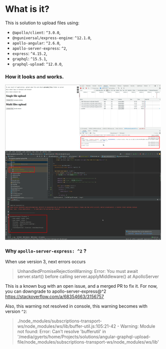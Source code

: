 # What is it?

This is solution to upload files using:
- `@apollo/client`: `^3.0.0`,
- `@nguniversal/express-engine`: `^12.1.0`,
- `apollo-angular`: `^2.6.0`,
- `apollo-server-express`: `^2`,
- `express`: `^4.15.2`,
- `graphql`: `^15.5.1`,
- `graphql-upload`: `^12.0.0`,




### How it looks and works.
![](docs/browser.png)
![](docs/ide.png)

### Why `apollo-server-express: ^2` ?

When use version 3, next errors occurs
> UnhandledPromiseRejectionWarning: Error: You must await server.start() before calling server.applyMiddleware() at ApolloServer

This is a known bug with an open issue, and a merged PR to fix it. For now, you can downgrade to apollo-server-express@^2
https://stackoverflow.com/a/68354663/3156757

Also, this warning not resolved in console, this warning becomes with version `^2`:
> ./node_modules/subscriptions-transport-ws/node_modules/ws/lib/buffer-util.js:105:21-42 - Warning: Module not found: Error: Can't resolve 'bufferutil' in '/media/gyerts/home/Projects/solutions/angular-graphql-upload-file/node_modules/subscriptions-transport-ws/node_modules/ws/lib'
